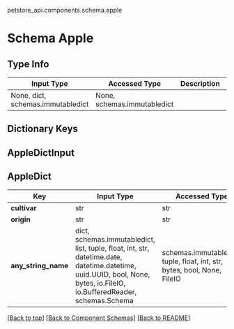 petstore_api.components.schema.apple
# Schema Apple

## Type Info
Input Type | Accessed Type | Description | Notes
------------ | ------------- | ------------- | -------------
None, dict, schemas.immutabledict | None, schemas.immutabledict |  |

## Dictionary Keys
## AppleDictInput
## AppleDict

Key | Input Type | Accessed Type | Description | Notes
------------ | ------------- | ------------- | ------------- | -------------
**cultivar** | str | str |  |
**origin** | str | str |  | [optional]
**any_string_name** | dict, schemas.immutabledict, list, tuple, float, int, str, datetime.date, datetime.datetime, uuid.UUID, bool, None, bytes, io.FileIO, io.BufferedReader, schemas.Schema | schemas.immutabledict, tuple, float, int, str, bytes, bool, None, FileIO | any string name can be used but the value must be the correct type | [optional]

[[Back to top]](#top) [[Back to Component Schemas]](../../../README.md#Component-Schemas) [[Back to README]](../../../README.md)
